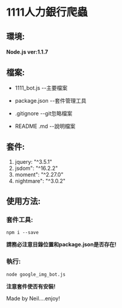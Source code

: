 # 1111人力銀行爬蟲


##  環境:

#### Node.js ver:1.1.7

##  檔案:

* 1111_bot.js --主要檔案

* package.json --套件管理工具

* .gitignore --git忽略檔案

* README .md --說明檔案

## 套件:
1. jquery: "^3.5.1"
2. jsdom": "^16.2.2"
3. moment": "^2.27.0"
4. nightmare": "^3.0.2"

## 使用方法:
### 套件工具:
    npm i --save
**請務必注意目錄位置和package.json是否存在!**

### 執行:
    node google_img_bot.js
**注意套件使否有安裝!**

Made by Neil....enjoy!